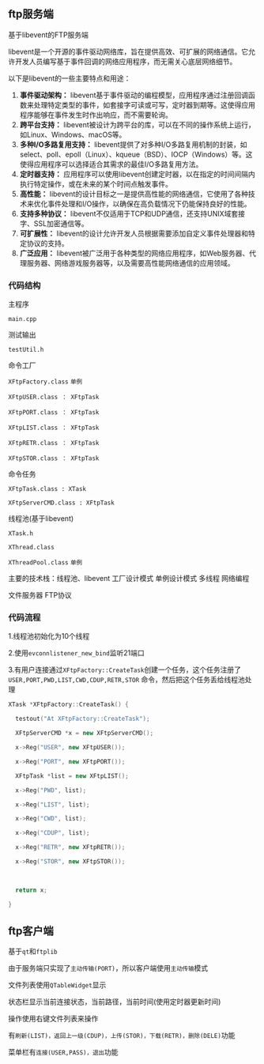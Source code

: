 ## ftp服务端

基于libevent的FTP服务端

libevent是一个开源的事件驱动网络库，旨在提供高效、可扩展的网络通信。它允许开发人员编写基于事件回调的网络应用程序，而无需关心底层网络细节。

以下是libevent的一些主要特点和用途：

1. **事件驱动架构：** libevent基于事件驱动的编程模型，应用程序通过注册回调函数来处理特定类型的事件，如套接字可读或可写，定时器到期等。这使得应用程序能够在事件发生时作出响应，而不需要轮询。
2. **跨平台支持：** libevent被设计为跨平台的库，可以在不同的操作系统上运行，如Linux、Windows、macOS等。
3. **多种I/O多路复用支持：** libevent提供了对多种I/O多路复用机制的封装，如select、poll、epoll（Linux）、kqueue（BSD）、IOCP（Windows）等。这使得应用程序可以选择适合其需求的最佳I/O多路复用方法。
4. **定时器支持：** 应用程序可以使用libevent创建定时器，以在指定的时间间隔内执行特定操作，或在未来的某个时间点触发事件。
5. **高性能：** libevent的设计目标之一是提供高性能的网络通信，它使用了各种技术来优化事件处理和I/O操作，以确保在高负载情况下仍能保持良好的性能。
6. **支持多种协议：** libevent不仅适用于TCP和UDP通信，还支持UNIX域套接字、SSL加密通信等。
7. **可扩展性：** libevent的设计允许开发人员根据需要添加自定义事件处理器和特定协议的支持。
8. **广泛应用：** libevent被广泛用于各种类型的网络应用程序，如Web服务器、代理服务器、网络游戏服务器等，以及需要高性能网络通信的应用领域。

### 代码结构

主程序

`main.cpp ` 

测试输出

`testUtil.h`

命令工厂

`XFtpFactory.class` `单例`

`XFtpUSER.class ： XFtpTask`

`XFtpPORT.class ： XFtpTask`

`XFtpLIST.class ： XFtpTask`

`XFtpRETR.class ： XFtpTask`

`XFtpSTOR.class ： XFtpTask`

命令任务

`XFtpTask.class : XTask`

`XFtpServerCMD.class : XFtpTask` 

线程池(基于libevent)

`XTask.h`

`XThread.class`

`XThreadPool.class` `单例`

主要的技术栈：线程池、libevent  工厂设计模式  单例设计模式  多线程  网络编程

文件服务器  FTP协议



### 代码流程

1.线程池初始化为10个线程

2.使用`evconnlistener_new_bind`监听21端口

3.有用户连接通过`XFtpFactory::CreateTask`创建一个任务，这个任务注册了`USER,PORT,PWD,LIST,CWD,CDUP,RETR,STOR` 命令，然后把这个任务丢给线程池处理

```c++
XTask *XFtpFactory::CreateTask() {

  testout("At XFtpFactory::CreateTask");

  XFtpServerCMD *x = new XFtpServerCMD();

  x->Reg("USER", new XFtpUSER());

  x->Reg("PORT", new XFtpPORT());

  XFtpTask *list = new XFtpLIST();

  x->Reg("PWD", list);

  x->Reg("LIST", list);

  x->Reg("CWD", list);

  x->Reg("CDUP", list);

  x->Reg("RETR", new XFtpRETR());

  x->Reg("STOR", new XFtpSTOR());

  

  return x;

}
```

## ftp客户端

基于`qt`和`ftplib`

由于服务端只实现了`主动传输(PORT)`，所以客户端使用`主动传输`模式

文件列表使用`QTableWidget`显示

状态栏显示当前连接状态，当前路径，当前时间(使用定时器更新时间)

操作使用右键文件列表来操作

有`刷新(LIST)，返回上一级(CDUP)，上传(STOR)，下载(RETR)，删除(DELE)`功能

菜单栏有`连接(USER,PASS)，退出`功能


